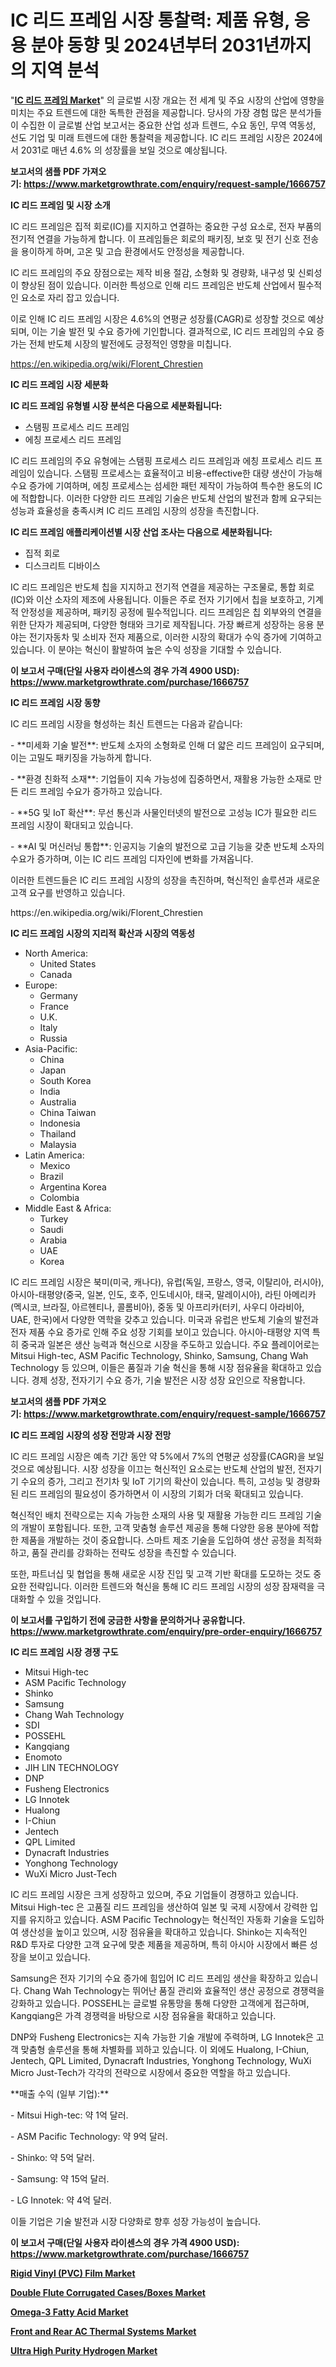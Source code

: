 <p><h1>IC 리드 프레임 시장 통찰력: 제품 유형, 응용 분야 동향 및 2024년부터 2031년까지의 지역 분석</h1></p><p>"<strong><a href="https://www.marketgrowthrate.com/ic-lead-frames-r1666757">IC 리드 프레임 Market</a></strong>" 의 글로벌 시장 개요는 전 세계 및 주요 시장의 산업에 영향을 미치는 주요 트렌드에 대한 독특한 관점을 제공합니다. 당사의 가장 경험 많은 분석가들이 수집한 이 글로벌 산업 보고서는 중요한 산업 성과 트렌드, 수요 동인, 무역 역동성, 선도 기업 및 미래 트렌드에 대한 통찰력을 제공합니다. IC 리드 프레임 시장은 2024에서 2031로 매년 4.6% 의 성장률을 보일 것으로 예상됩니다.</p>
<p><strong>보고서의 샘플 PDF 가져오기:&nbsp;<a href="https://www.marketgrowthrate.com/enquiry/request-sample/1666757">https://www.marketgrowthrate.com/enquiry/request-sample/1666757</a></strong></p>
<p><strong>IC 리드 프레임 및 시장 소개</strong></p>
<p><p>IC 리드 프레임은 집적 회로(IC)를 지지하고 연결하는 중요한 구성 요소로, 전자 부품의 전기적 연결을 가능하게 합니다. 이 프레임들은 회로의 패키징, 보호 및 전기 신호 전송을 용이하게 하며, 고온 및 고습 환경에서도 안정성을 제공합니다.  </p><p>IC 리드 프레임의 주요 장점으로는 제작 비용 절감, 소형화 및 경량화, 내구성 및 신뢰성이 향상된 점이 있습니다. 이러한 특성으로 인해 리드 프레임은 반도체 산업에서 필수적인 요소로 자리 잡고 있습니다.  </p><p>이로 인해 IC 리드 프레임 시장은 4.6%의 연평균 성장률(CAGR)로 성장할 것으로 예상되며, 이는 기술 발전 및 수요 증가에 기인합니다. 결과적으로, IC 리드 프레임의 수요 증가는 전체 반도체 시장의 발전에도 긍정적인 영향을 미칩니다.</p></p>
<p><a href="https://en.wikipedia.org/wiki/Florent_Chrestien">https://en.wikipedia.org/wiki/Florent_Chrestien</a></p>
<p><strong>IC 리드 프레임 시장 세분화</strong></p>
<p><strong>IC 리드 프레임 유형별 시장 분석은 다음으로 세분화됩니다:</strong></p>
<p><ul><li>스탬핑 프로세스 리드 프레임</li><li>에칭 프로세스 리드 프레임</li></ul></p>
<p><p>IC 리드 프레임의 주요 유형에는 스탬핑 프로세스 리드 프레임과 에칭 프로세스 리드 프레임이 있습니다. 스탬핑 프로세스는 효율적이고 비용-effective한 대량 생산이 가능해 수요 증가에 기여하며, 에칭 프로세스는 섬세한 패턴 제작이 가능하여 특수한 용도의 IC에 적합합니다. 이러한 다양한 리드 프레임 기술은 반도체 산업의 발전과 함께 요구되는 성능과 효율성을 충족시켜 IC 리드 프레임 시장의 성장을 촉진합니다.</p></p>
<p><strong>IC 리드 프레임 애플리케이션별 시장 산업 조사는 다음으로 세분화됩니다:</strong></p>
<p><ul><li>집적 회로</li><li>디스크리트 디바이스</li></ul></p>
<p><p>IC 리드 프레임은 반도체 칩을 지지하고 전기적 연결을 제공하는 구조물로, 통합 회로(IC)와 이산 소자의 제조에 사용됩니다. 이들은 주로 전자 기기에서 칩을 보호하고, 기계적 안정성을 제공하며, 패키징 공정에 필수적입니다. 리드 프레임은 칩 외부와의 연결을 위한 단자가 제공되며, 다양한 형태와 크기로 제작됩니다. 가장 빠르게 성장하는 응용 분야는 전기자동차 및 소비자 전자 제품으로, 이러한 시장의 확대가 수익 증가에 기여하고 있습니다. 이 분야는 혁신이 활발하여 높은 수익 성장을 기대할 수 있습니다.</p></p>
<p><strong>이 보고서 구매(단일 사용자 라이센스의 경우 가격 4900 USD): <a href="https://www.marketgrowthrate.com/purchase/1666757">https://www.marketgrowthrate.com/purchase/1666757</a></strong></p>
<p><strong>IC 리드 프레임 시장 동향</strong></p>
<p><p>IC 리드 프레임 시장을 형성하는 최신 트렌드는 다음과 같습니다:</p><p>- **미세화 기술 발전**: 반도체 소자의 소형화로 인해 더 얇은 리드 프레임이 요구되며, 이는 고밀도 패키징을 가능하게 합니다.</p><p>  </p><p>- **환경 친화적 소재**: 기업들이 지속 가능성에 집중하면서, 재활용 가능한 소재로 만든 리드 프레임 수요가 증가하고 있습니다.</p><p>- **5G 및 IoT 확산**: 무선 통신과 사물인터넷의 발전으로 고성능 IC가 필요한 리드 프레임 시장이 확대되고 있습니다.</p><p>- **AI 및 머신러닝 통합**: 인공지능 기술의 발전으로 고급 기능을 갖춘 반도체 소자의 수요가 증가하며, 이는 IC 리드 프레임 디자인에 변화를 가져옵니다.</p><p>이러한 트렌드들은 IC 리드 프레임 시장의 성장을 촉진하며, 혁신적인 솔루션과 새로운 고객 요구를 반영하고 있습니다.</p></p>
<p>https://en.wikipedia.org/wiki/Florent_Chrestien</p>
<p><strong>IC 리드 프레임 시장의 지리적 확산과 시장의 역동성</strong></p>
<p><ul>
    <li>
        North America:
        <ul>
            <li>United States</li>
            <li>Canada</li>
        </ul>
    </li>
    <li>
        Europe:
        <ul>
            <li>Germany</li>
            <li>France</li>
            <li>U.K.</li>
            <li>Italy</li>
            <li>Russia</li>
        </ul>
    </li>
    <li>
        Asia-Pacific:
        <ul>
            <li>China</li>
            <li>Japan</li>
            <li>South Korea</li>
            <li>India</li>
            <li>Australia</li>
            <li>China Taiwan</li>
            <li>Indonesia</li>
            <li>Thailand</li>
            <li>Malaysia</li>
        </ul>
    </li>
    <li>
        Latin America:
        <ul>
            <li>Mexico</li>
            <li>Brazil</li>
            <li>Argentina Korea</li>
            <li>Colombia</li>
        </ul>
    </li>
    <li>
        Middle East & Africa:
        <ul>
            <li>Turkey</li>
            <li>Saudi</li>
            <li>Arabia</li>
            <li>UAE</li>
            <li>Korea</li>
        </ul>
    </li>
    </ul></p>
<p><p>IC 리드 프레임 시장은 북미(미국, 캐나다), 유럽(독일, 프랑스, 영국, 이탈리아, 러시아), 아시아-태평양(중국, 일본, 인도, 호주, 인도네시아, 태국, 말레이시아), 라틴 아메리카(멕시코, 브라질, 아르헨티나, 콜롬비아), 중동 및 아프리카(터키, 사우디 아라비아, UAE, 한국)에서 다양한 역학을 갖추고 있습니다. 미국과 유럽은 반도체 기술의 발전과 전자 제품 수요 증가로 인해 주요 성장 기회를 보이고 있습니다. 아시아-태평양 지역 특히 중국과 일본은 생산 능력과 혁신으로 시장을 주도하고 있습니다. 주요 플레이어로는 Mitsui High-tec, ASM Pacific Technology, Shinko, Samsung, Chang Wah Technology 등 있으며, 이들은 품질과 기술 혁신을 통해 시장 점유율을 확대하고 있습니다. 경제 성장, 전자기기 수요 증가, 기술 발전은 시장 성장 요인으로 작용합니다.</p></p>
<p><strong>보고서의 샘플 PDF 가져오기:&nbsp;<a href="https://www.marketgrowthrate.com/enquiry/request-sample/1666757">https://www.marketgrowthrate.com/enquiry/request-sample/1666757</a></strong></p>
<p><strong>IC 리드 프레임 시장의 성장 전망과 시장 전망</strong></p>
<p><p>IC 리드 프레임 시장은 예측 기간 동안 약 5%에서 7%의 연평균 성장률(CAGR)을 보일 것으로 예상됩니다. 시장 성장을 이끄는 혁신적인 요소로는 반도체 산업의 발전, 전자기기 수요의 증가, 그리고 전기차 및 IoT 기기의 확산이 있습니다. 특히, 고성능 및 경량화된 리드 프레임의 필요성이 증가하면서 이 시장의 기회가 더욱 확대되고 있습니다.</p><p>혁신적인 배치 전략으로는 지속 가능한 소재의 사용 및 재활용 가능한 리드 프레임 기술의 개발이 포함됩니다. 또한, 고객 맞춤형 솔루션 제공을 통해 다양한 응용 분야에 적합한 제품을 개발하는 것이 중요합니다. 스마트 제조 기술을 도입하여 생산 공정을 최적화하고, 품질 관리를 강화하는 전략도 성장을 촉진할 수 있습니다.</p><p>또한, 파트너십 및 협업을 통해 새로운 시장 진입 및 고객 기반 확대를 도모하는 것도 중요한 전략입니다. 이러한 트렌드와 혁신을 통해 IC 리드 프레임 시장의 성장 잠재력을 극대화할 수 있을 것입니다.</p></p>
<p><strong>이 보고서를 구입하기 전에 궁금한 사항을 문의하거나 공유합니다. <a href="https://www.marketgrowthrate.com/enquiry/pre-order-enquiry/1666757">https://www.marketgrowthrate.com/enquiry/pre-order-enquiry/1666757</a></strong></p>
<p><strong>IC 리드 프레임 시장 경쟁 구도</strong></p>
<p><ul><li>Mitsui High-tec</li><li>ASM Pacific Technology</li><li>Shinko</li><li>Samsung</li><li>Chang Wah Technology</li><li>SDI</li><li>POSSEHL</li><li>Kangqiang</li><li>Enomoto</li><li>JIH LIN TECHNOLOGY</li><li>DNP</li><li>Fusheng Electronics</li><li>LG Innotek</li><li>Hualong</li><li>I-Chiun</li><li>Jentech</li><li>QPL Limited</li><li>Dynacraft Industries</li><li>Yonghong Technology</li><li>WuXi Micro Just-Tech</li></ul></p>
<p><p>IC 리드 프레임 시장은 크게 성장하고 있으며, 주요 기업들이 경쟁하고 있습니다. Mitsui High-tec 은 고품질 리드 프레임을 생산하여 일본 및 국제 시장에서 강력한 입지를 유지하고 있습니다. ASM Pacific Technology는 혁신적인 자동화 기술을 도입하여 생산성을 높이고 있으며, 시장 점유율을 확대하고 있습니다. Shinko는 지속적인 R&D 투자로 다양한 고객 요구에 맞춘 제품을 제공하며, 특히 아시아 시장에서 빠른 성장을 보이고 있습니다. </p><p>Samsung은 전자 기기의 수요 증가에 힘입어 IC 리드 프레임 생산을 확장하고 있습니다. Chang Wah Technology는 뛰어난 품질 관리와 효율적인 생산 공정으로 경쟁력을 강화하고 있습니다. POSSEHL는 글로벌 유통망을 통해 다양한 고객에게 접근하며, Kangqiang은 가격 경쟁력을 바탕으로 시장 점유율을 확대하고 있습니다. </p><p>DNP와 Fusheng Electronics는 지속 가능한 기술 개발에 주력하며, LG Innotek은 고객 맞춤형 솔루션을 통해 차별화를 꾀하고 있습니다. 이 외에도 Hualong, I-Chiun, Jentech, QPL Limited, Dynacraft Industries, Yonghong Technology, WuXi Micro Just-Tech가 각각의 전략으로 시장에서 중요한 역할을 하고 있습니다. </p><p>**매출 수익 (일부 기업):**</p><p>- Mitsui High-tec: 약 1억 달러.</p><p>- ASM Pacific Technology: 약 9억 달러.</p><p>- Shinko: 약 5억 달러.</p><p>- Samsung: 약 15억 달러.</p><p>- LG Innotek: 약 4억 달러. </p><p>이들 기업은 기술 발전과 시장 다양화로 향후 성장 가능성이 높습니다.</p></p>
<p><strong>이 보고서 구매(단일 사용자 라이센스의 경우 가격 4900 USD): <a href="https://www.marketgrowthrate.com/purchase/1666757">https://www.marketgrowthrate.com/purchase/1666757</a></strong></p>
<p><strong><p><a href="https://issuu.com/reportprime-2/docs/rigid-vinyl-pvc-film-market-size-20_43c96478066804">Rigid Vinyl (PVC) Film Market</a></p><p><a href="https://github.com/NasrinKhan99/Market-Research-Report-List-1/blob/main/double-flute-corrugated-casesboxes-market.md">Double Flute Corrugated Cases/Boxes Market</a></p><p><a href="https://issuu.com/reportprime-2/docs/omega-3-fatty-acid-market-size-2030_3c1680bedcabe1">Omega-3 Fatty Acid Market</a></p><p><a href="https://medium.com/@wzvucnjn4/navigating-the-front-and-rear-ac-thermal-systems-market-expert-analysis-and-market-forecast-for-bcb58684323d?postPublishedType=repub">Front and Rear AC Thermal Systems Market</a></p><p><a href="https://medium.com/@wzvucnjn4/exploring-ultra-high-purity-hydrogen-market-dynamics-revenue-analysis-and-growth-projections-in-6095cadaa235?postPublishedType=repub">Ultra High Purity Hydrogen Market</a></p></strong></p>
<p></p>